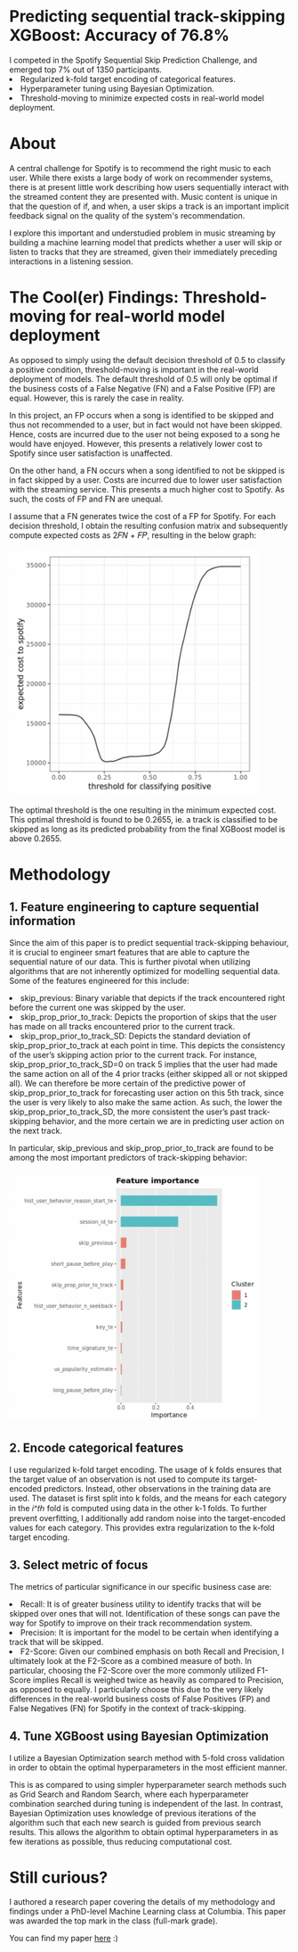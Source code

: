 <h1> Predicting sequential track-skipping<br>XGBoost: Accuracy of 76.8%</h1>
I competed in the Spotify Sequential Skip Prediction Challenge, and emerged top 7% out of 1350 participants.
<br>
<li> Regularized k-fold target encoding of categorical features.
<li> Hyperparameter tuning using Bayesian Optimization.
<li> Threshold-moving to minimize expected costs in real-world model deployment.
 
# About
A central challenge for Spotify is to recommend the right music to each user. While there exists a large body of work on recommender systems, there is at present little work describing how users sequentially interact with the streamed content they are presented with. Music content is unique in that the question of if, and when, a user skips a track is an important implicit feedback signal on the quality of the system's recommendation.

I explore this important and understudied problem in music streaming by building a machine learning model that predicts whether a user will skip or listen to tracks that they are streamed, given their immediately preceding interactions in a listening session.


# The Cool(er) Findings: Threshold-moving for real-world model deployment
As opposed to simply using the default decision threshold of 0.5 to classify a positive condition, threshold-moving is important in the real-world deployment of models. The default threshold of 0.5 will only be optimal if the business costs of a False Negative (FN) and a False Positive (FP) are equal. However, this is rarely the case in reality.

In this project, an FP occurs when a song is identified to be skipped and thus not recommended to a user, but in fact would not have been skipped. Hence, costs are incurred due to the user not being exposed to a song he would have enjoyed. However, this presents a relatively lower cost to Spotify since user satisfaction is unaffected.

On the other hand, a FN occurs when a song identified to not be skipped is in fact skipped by a user. Costs are incurred due to lower user satisfaction with the streaming service. This presents a much higher cost to Spotify. As such, the costs of FP and FN are unequal.

I assume that a FN generates twice the cost of a FP for Spotify. For each decision threshold, I obtain the resulting confusion matrix and subsequently compute expected costs as 2𝐹𝑁 + 𝐹𝑃, resulting in the below graph:
 
<img src="readme_images/threshold_moving.png" width="450">

The optimal threshold is the one resulting in the minimum expected cost. This optimal threshold is found to be 0.2655, ie. a track is classified to be skipped as long as its predicted probability from the final XGBoost model is above 0.2655.


# Methodology
## 1. Feature engineering to capture sequential information
Since the aim of this paper is to predict sequential track-skipping behaviour, it is crucial to engineer smart features that are able to capture the sequential nature of our data. This is further pivotal when utilizing algorithms that are not inherently optimized for modelling sequential data. Some of the features engineered for this include:
<br>
<li>skip_previous: Binary variable that depicts if the track encountered right before the current one was skipped by the user.
<br>
<li>skip_prop_prior_to_track: Depicts the proportion of skips that the user has made on all tracks encountered prior to the current track.
<br>
<li>skip_prop_prior_to_track_SD: Depicts the standard deviation of skip_prop_prior_to_track at each point in time. This depicts the consistency of the user’s skipping action prior to the current track. For instance, skip_prop_prior_to_track_SD=0 on track 5 implies that the user had made the same action on all of the 4 prior tracks (either skipped all or not skipped all). We can therefore be more certain of the predictive power of skip_prop_prior_to_track for forecasting user action on this 5th track, since the user is very likely to also make the same action. As such, the lower the skip_prop_prior_to_track_SD, the more consistent the user’s past track-skipping behavior, and the more certain we are in predicting user action on the next track.

In particular, skip_previous and skip_prop_prior_to_track are found to be among the most important predictors of track-skipping behavior:
 
<img src="readme_images/feature_importance.png" width="450">


## 2. Encode categorical features
I use regularized k-fold target encoding. The usage of k folds ensures that the target value of an observation is not used to compute its target-encoded predictors. Instead, other observations in the training data are used. The dataset is first split into k folds, and the means for each category in the 𝑖^𝑡ℎ fold is computed using data in the other k-1 folds. To further prevent overfitting, I additionally add random noise into the target-encoded values for each category. This provides extra regularization to the k-fold target encoding.

## 3. Select metric of focus
The metrics of particular significance in our specific business case are:
<br>
<li>Recall: It is of greater business utility to identify tracks that will be skipped over ones that will not. Identification of these songs can pave the way for Spotify to improve on their track recommendation system.
<br>
<li>Precision: It is important for the model to be certain when identifying a track that will be skipped.
<br>
<li>F2-Score: Given our combined emphasis on both Recall and Precision, I ultimately look at the F2-Score as a combined measure of both. In particular, choosing the F2-Score over the more commonly utilized F1-Score implies Recall is weighed twice as heavily as compared to Precision, as opposed to equally. I particularly choose this due to the very likely differences in the real-world business costs of False Positives (FP) and False Negatives (FN) for Spotify in the context of track-skipping.

## 4. Tune XGBoost using Bayesian Optimization
I utilize a Bayesian Optimization search method with 5-fold cross validation in order to obtain the optimal hyperparameters in the most efficient manner.

This is as compared to using simpler hyperparameter search methods such as Grid Search and Random Search, where each hyperparameter combination searched during tuning is independent of the last. In contrast, Bayesian Optimization uses knowledge of previous iterations of the algorithm such that each new search is guided from previous search results. This allows the algorithm to obtain optimal hyperparameters in as few iterations as possible, thus reducing computational cost.

# Still curious?
I authored a research paper covering the details of my methodology and findings under a PhD-level Machine Learning class at Columbia. This paper was awarded the top mark in the class (full-mark grade).

You can find my paper <a href="https://github.com/sheilateozy/Spotify_Predicting-Track-Skipping/blob/main/research_paper.pdf">here</a> :) 



